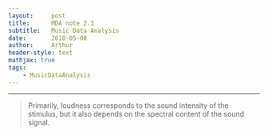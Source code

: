 ```yaml
---
layout:     post
title:      MDA note 2.3
subtitle:   Music Data Analysis
date:       2018-05-08
author:     Arthur
header-style: text
mathjax: true
tags:
    - MusicDataAnalysis
---
```




---
> Primarily,
loudness corresponds to the sound intensity of the stimulus, but it also depends on the
spectral content of the sound signal. 




